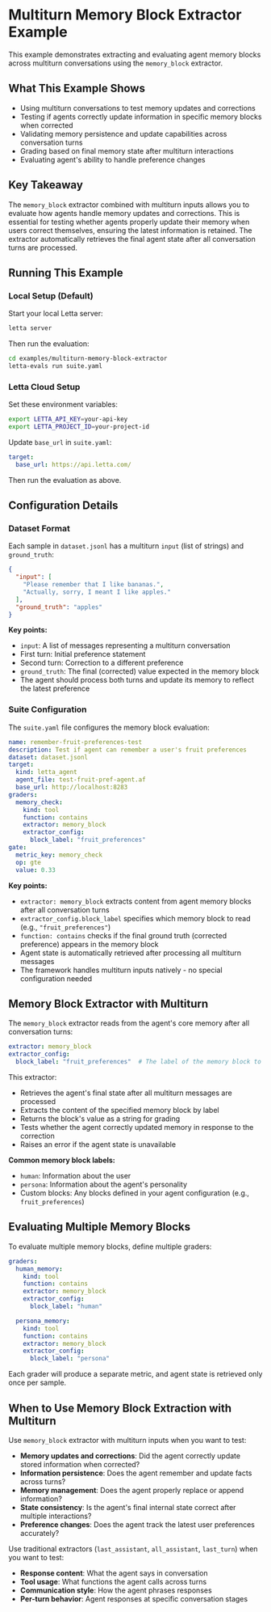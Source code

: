# Multiturn Memory Block Extractor Example

This example demonstrates extracting and evaluating agent memory blocks across multiturn conversations using the `memory_block` extractor.

## What This Example Shows

- Using multiturn conversations to test memory updates and corrections
- Testing if agents correctly update information in specific memory blocks when corrected
- Validating memory persistence and update capabilities across conversation turns
- Grading based on final memory state after multiturn interactions
- Evaluating agent's ability to handle preference changes

## Key Takeaway

The `memory_block` extractor combined with multiturn inputs allows you to evaluate how agents handle memory updates and corrections. This is essential for testing whether agents properly update their memory when users correct themselves, ensuring the latest information is retained. The extractor automatically retrieves the final agent state after all conversation turns are processed.

## Running This Example

### Local Setup (Default)

Start your local Letta server:
```bash
letta server
```

Then run the evaluation:
```bash
cd examples/multiturn-memory-block-extractor
letta-evals run suite.yaml
```

### Letta Cloud Setup

Set these environment variables:
```bash
export LETTA_API_KEY=your-api-key
export LETTA_PROJECT_ID=your-project-id
```

Update `base_url` in `suite.yaml`:
```yaml
target:
  base_url: https://api.letta.com/
```

Then run the evaluation as above.

## Configuration Details

### Dataset Format

Each sample in `dataset.jsonl` has a multiturn `input` (list of strings) and `ground_truth`:

```json
{
  "input": [
    "Please remember that I like bananas.",
    "Actually, sorry, I meant I like apples."
  ],
  "ground_truth": "apples"
}
```

**Key points:**
- `input`: A list of messages representing a multiturn conversation
- First turn: Initial preference statement
- Second turn: Correction to a different preference
- `ground_truth`: The final (corrected) value expected in the memory block
- The agent should process both turns and update its memory to reflect the latest preference

### Suite Configuration

The `suite.yaml` file configures the memory block evaluation:

```yaml
name: remember-fruit-preferences-test
description: Test if agent can remember a user's fruit preferences
dataset: dataset.jsonl
target:
  kind: letta_agent
  agent_file: test-fruit-pref-agent.af
  base_url: http://localhost:8283
graders:
  memory_check:
    kind: tool
    function: contains
    extractor: memory_block
    extractor_config:
      block_label: "fruit_preferences"
gate:
  metric_key: memory_check
  op: gte
  value: 0.33
```

**Key points:**
- `extractor: memory_block` extracts content from agent memory blocks after all conversation turns
- `extractor_config.block_label` specifies which memory block to read (e.g., `"fruit_preferences"`)
- `function: contains` checks if the final ground truth (corrected preference) appears in the memory block
- Agent state is automatically retrieved after processing all multiturn messages
- The framework handles multiturn inputs natively - no special configuration needed

## Memory Block Extractor with Multiturn

The `memory_block` extractor reads from the agent's core memory after all conversation turns:

```yaml
extractor: memory_block
extractor_config:
  block_label: "fruit_preferences"  # The label of the memory block to extract
```

This extractor:
- Retrieves the agent's final state after all multiturn messages are processed
- Extracts the content of the specified memory block by label
- Returns the block's value as a string for grading
- Tests whether the agent correctly updated memory in response to the correction
- Raises an error if the agent state is unavailable

**Common memory block labels:**
- `human`: Information about the user
- `persona`: Information about the agent's personality
- Custom blocks: Any blocks defined in your agent configuration (e.g., `fruit_preferences`)

## Evaluating Multiple Memory Blocks

To evaluate multiple memory blocks, define multiple graders:

```yaml
graders:
  human_memory:
    kind: tool
    function: contains
    extractor: memory_block
    extractor_config:
      block_label: "human"

  persona_memory:
    kind: tool
    function: contains
    extractor: memory_block
    extractor_config:
      block_label: "persona"
```

Each grader will produce a separate metric, and agent state is retrieved only once per sample.

## When to Use Memory Block Extraction with Multiturn

Use `memory_block` extractor with multiturn inputs when you want to test:
- **Memory updates and corrections**: Did the agent correctly update stored information when corrected?
- **Information persistence**: Does the agent remember and update facts across turns?
- **Memory management**: Does the agent properly replace or append information?
- **State consistency**: Is the agent's final internal state correct after multiple interactions?
- **Preference changes**: Does the agent track the latest user preferences accurately?

Use traditional extractors (`last_assistant`, `all_assistant`, `last_turn`) when you want to test:
- **Response content**: What the agent says in conversation
- **Tool usage**: What functions the agent calls across turns
- **Communication style**: How the agent phrases responses
- **Per-turn behavior**: Agent responses at specific conversation stages
